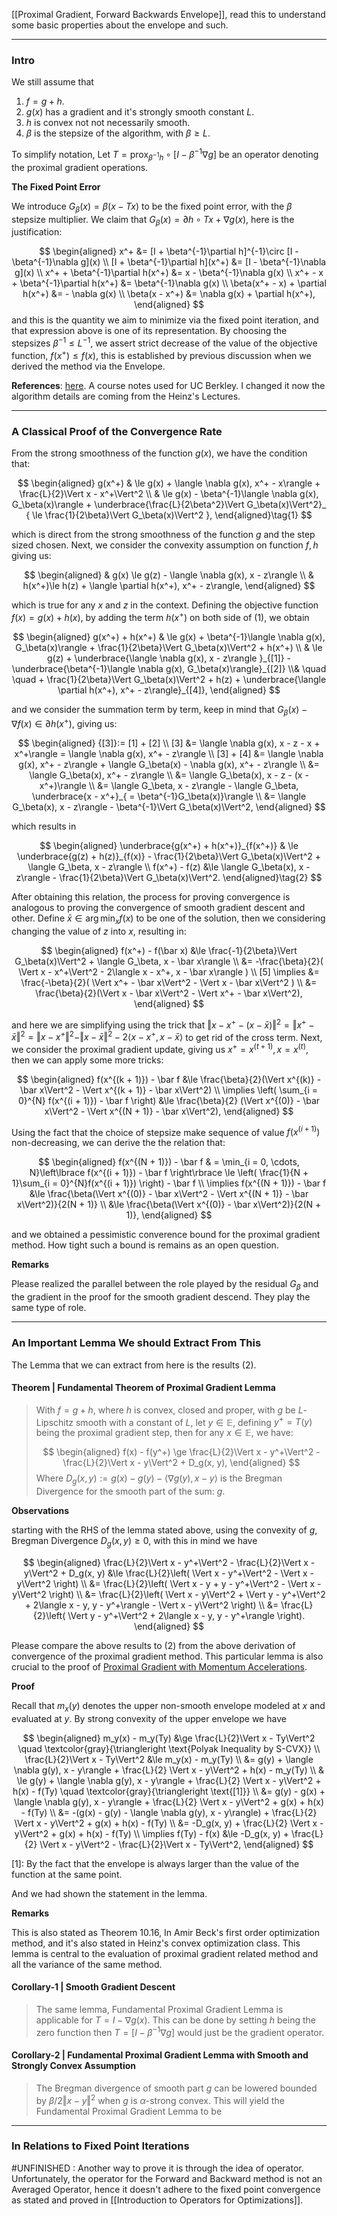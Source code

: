 [[Proximal Gradient, Forward Backwards Envelope]], read this to understand some basic properties about the envelope and such. 

---
### **Intro**

We still assume that
1. $f = g+ h$. 
2. $g(x)$ has a gradient and it's strongly smooth constant $L$. 
3. $h$ is convex not not necessarily smooth. 
4. $\beta$ is the stepsize of the algorithm, with $\beta \ge L$.

To simplify notation, Let $T = \text{prox}_{\beta^{-1}h}\circ [I - \beta^{-1}\nabla g]$ be an operator denoting the proximal gradient operations. 

**The Fixed Point Error**

We introduce $G_\beta(x) = \beta(x - Tx)$ to be the fixed point error, with the $\beta$ stepsize multiplier. We claim that $G_\beta(x) = \partial h \circ Tx + \nabla g(x)$, here is the justification: 

$$
\begin{aligned}
    x^+ &= [I + \beta^{-1}\partial h]^{-1}\circ [I - \beta^{-1}\nabla g](x)
    \\
    [I + \beta^{-1}\partial h](x^+) &= [I - \beta^{-1}\nabla g](x)
    \\
    x^+ + \beta^{-1}\partial h(x^+) &= x - \beta^{-1}\nabla g(x)
    \\
    x^+ - x + \beta^{-1}\partial h(x^+) &= \beta^{-1}\nabla g(x)
    \\
    \beta(x^+ - x) + \partial h(x^+) &= - \nabla g(x)
    \\
    \beta(x - x^+) &= \nabla g(x) + \partial h(x^+), 
\end{aligned}
$$
and this is the quantity we aim to minimize via the fixed point iteration, and that expression above is one of its representation. By choosing the stepsizes $\beta^{-1} \le L^{-1}$, we assert strict decrease of the value of the objective function, $f(x^+) \le f(x)$, this is established by previous discussion when we derived the method via the Envelope. 


**References**: [here](https://people.eecs.berkeley.edu/~elghaoui/Teaching/EE227A/lecture18.pdf). A course notes used for UC Berkley. I changed it now the algorithm details are coming from the Heinz's Lectures.  


---
### **A Classical Proof of the Convergence Rate**

From the strong smoothness of the function $g(x)$, we have the condition that: 

$$
\begin{aligned}
    g(x^+) 
    & \le g(x) + \langle \nabla g(x), x^+ - x\rangle + \frac{L}{2}\Vert x - x^+\Vert^2
    \\
    & \le 
    g(x) - \beta^{-1}\langle \nabla g(x), G_\beta(x)\rangle + \underbrace{\frac{L}{2\beta^2}\Vert G_\beta(x)\Vert^2}_
    {
        \le \frac{1}{2\beta}\Vert G_\beta(x)\Vert^2
    }, 
\end{aligned}\tag{1}
$$

which is direct from the strong smoothness of the function $g$ and the step sized chosen. Next, we consider the convexity assumption on function $f, h$ giving us: 

$$
\begin{aligned}
    & g(x) \le g(z) - \langle \nabla g(x), x - z\rangle
    \\
    & h(x^+)\le h(z) + \langle \partial h(x^+), x^+ - z\rangle, 
\end{aligned}
$$

which is true for any $x$ and $z$ in the context. Defining the objective function $f(x) = g(x) + h(x)$, by adding the term $h(x^+)$ on both side of (1), we obtain

$$
\begin{aligned}
    g(x^+) + h(x^+) 
    & \le 
    g(x) + \beta^{-1}\langle \nabla g(x), G_\beta(x)\rangle + \frac{1}{2\beta}\Vert G_\beta(x)\Vert^2 + h(x^+)
    \\
    & \le 
    g(z) + 
    \underbrace{\langle \nabla g(x), x - z\rangle }_{[1]}
    - 
    \underbrace{\beta^{-1}\langle \nabla g(x), G_\beta(x)\rangle}_{[2]}
    \\& \quad \quad 
    + 
    \frac{1}{2\beta}\Vert G_\beta(x)\Vert^2 + h(z) + 
    \underbrace{\langle \partial h(x^+), x^+ - z\rangle}_{[4]}, 
\end{aligned}
$$

and we consider the summation term by term, keep in mind that $G_\beta (x) - \nabla f(x)\in \partial h(x^+)$, giving us: 

$$
\begin{aligned}
    {[3]}:= [1] + [2]
    \\
    [3] &= \langle \nabla g(x), x - z - x + x^+\rangle = \langle \nabla g(x), x^+ - z\rangle
    \\
    [3] + [4] &= 
    \langle \nabla g(x), x^+ - z\rangle + \langle G_\beta(x) - \nabla g(x), x^+ - z\rangle
    \\
    &= \langle G_\beta(x), x^+ - z\rangle 
    \\
    &= \langle G_\beta(x), x - z - (x - x^+)\rangle
    \\
    &= \langle G_\beta, x - z\rangle - \langle G_\beta, \underbrace{x - x^+}_{ = \beta^{-1}G_\beta(x)}\rangle
    \\
    &= \langle G_\beta(x), x - z\rangle - \beta^{-1}\Vert G_\beta(x)\Vert^2, 
\end{aligned}
$$

which results in 

$$
\begin{aligned}
    \underbrace{g(x^+) + h(x^+)}_{f(x^+)}
    & \le 
    \underbrace{g(z) + h(z)}_{f(x)} - \frac{1}{2\beta}\Vert G_\beta(x)\Vert^2 + \langle G_\beta, x - z\rangle
    \\
    f(x^+) - f(z) 
    &\le 
    \langle G_\beta(x), x - z\rangle - \frac{1}{2\beta}\Vert G_\beta(x)\Vert^2. 
\end{aligned}\tag{2}
$$


After obtaining this relation, the process for proving convergence is analogous to proving the convergence of smooth gradient descent and other. Define $\bar x\in \arg\min_xf(x)$ to be one of the solution, then we considering changing the value of $z$ into $x$, resulting in: 

$$
\begin{aligned}
    f(x^+) - f(\bar x) 
    &\le 
    \frac{-1}{2\beta}\Vert G_\beta(x)\Vert^2
    + 
    \langle G_\beta, x - \bar x\rangle
    \\
    &= 
    -\frac{\beta}{2}(
        \Vert x - x^+\Vert^2 - 2\langle x - x^+, x - \bar x\rangle
    )
    \\
    [5]
    \implies &= 
    \frac{-\beta}{2}(
        \Vert x^+ - \bar x\Vert^2
        - 
        \Vert x - \bar x\Vert^2
    )
    \\
    &= 
    \frac{\beta}{2}(\Vert x - \bar x\Vert^2 - \Vert x^+ - \bar x\Vert^2), 
\end{aligned}
$$

and here we are simplifying using the trick that $\Vert x - x^+ - (x - \bar x)\Vert^2 = \Vert x^+ - \bar x\Vert^2 = \Vert x - x^+\Vert^2 - \Vert x - \bar x\Vert^2 - 2\langle x - x^+, x - \bar x\rangle$ to get rid of the cross term. Next, we consider the proximal gradient update, giving us $x^+ = x^{(t + 1)}, x = x^{(t)}$, then we can apply some more tricks: 

$$
\begin{aligned}
    f(x^{(k + 1)}) - \bar f 
    &\le
    \frac{\beta}{2}(\Vert x^{(k)} - \bar x\Vert^2 - \Vert x^{(k + 1)} - \bar x\Vert^2)
    \\
    \implies
    \left(
        \sum_{i = 0}^{N} f(x^{(i + 1)})
        - \bar f
    \right)
    &\le
    \frac{\beta}{2}
    (\Vert x^{(0)} - \bar x\Vert^2 - \Vert x^{(N + 1)} - \bar x\Vert^2), 
\end{aligned}
$$

Using the fact that the choice of stepsize make sequence of value $f(x^{(i + 1)})$ non-decreasing, we can derive the the relation that: 

$$
\begin{aligned}
    f(x^{(N + 1)}) - \bar f & = 
    \min_{i = 0, \cdots, N}\left\lbrace
        f(x^{(i + 1)}) - \bar f
    \right\rbrace \le 
    \left(
        \frac{1}{N + 1}\sum_{i = 0}^{N}f(x^{(i + 1)})
    \right) - \bar f
    \\
    \implies
    f(x^{(N + 1)}) - \bar f
    &\le  
    \frac{\beta(\Vert x^{(0)} - \bar x\Vert^2 - \Vert x^{(N + 1)} - \bar x\Vert^2)}{2(N + 1)}
    \\
    &\le 
    \frac{\beta(\Vert x^{(0)} - \bar x\Vert^2)}{2(N + 1)}, 
\end{aligned}
$$

and we obtained a pessimistic converence bound for the proximal gradient method. How tight such a bound is remains as an open question. 


**Remarks**

Please realized the parallel between the role played by the residual $G_\beta$ and the gradient in the proof for the smooth gradient descend. They play the same type of role. 

---
### **An Important Lemma We should Extract From This**

The Lemma that we can extract from here is the results (2). 

#### **Theorem | Fundamental Theorem of Proximal Gradient Lemma**

> With $f = g + h$, where $h$ is convex, closed and proper, with $g$ be $L$-Lipschitz smooth with a constant of $L$, let $y\in \mathbb E$, defining $y^+ = T(y)$ being the proximal gradient step, then for any $x\in \mathbb E$, we have: 
> 
> $$
> \begin{aligned}
>   f(x) - f(y^+) \ge \frac{L}{2}\Vert x - y^+\Vert^2 - \frac{L}{2}\Vert x - y\Vert^2 + D_g(x, y),
> \end{aligned}
> $$
> Where $D_g(x, y):= g(x) - g(y) - \langle \nabla g(y), x -y\rangle$ is the Bregman Divergence for the smooth part of the sum: $g$. 

**Observations**

starting with the RHS of the lemma stated above, using the convexity of $g$, Bregman Divergence $D_g(x, y)\ge 0$, with this in mind we have

$$
\begin{aligned}
    \frac{L}{2}\Vert x - y^+\Vert^2 - \frac{L}{2}\Vert x - y\Vert^2 + D_g(x, y)
    &\le 
    \frac{L}{2}\left(
        \Vert x - y^+\Vert^2 - \Vert x - y\Vert^2
    \right)
    \\
    &= \frac{L}{2}\left(
        \Vert x - y + y - y^+\Vert^2 - \Vert x - y\Vert^2
    \right)
    \\
    &= \frac{L}{2}\left(
        \Vert x - y\Vert^2 + \Vert y - y^+\Vert^2 + 
        2\langle x - y, y - y^+\rangle - \Vert x - y\Vert^2
    \right)
    \\
    &= \frac{L}{2}\left(
        \Vert y - y^+\Vert^2 + 
        2\langle x - y, y - y^+\rangle
    \right). 
\end{aligned}
$$

Please compare the above results to (2) from the above derivation of convergence of the proximal gradient method. This particular lemma is also crucial to the proof of [Proximal Gradient with Momentum Accelerations](Proximal%20Gradient%20with%20Momentum%20Accelerations.md). 

**Proof**

Recall that $m_x(y)$ denotes the upper non-smooth envelope modeled at $x$ and evaluated at $y$. By strong convexity of the upper envelope we have 

$$
\begin{aligned}
    m_y(x) - m_y(Ty) &\ge 
    \frac{L}{2}\Vert x - Ty\Vert^2 \quad \textcolor{gray}{\triangleright \text{Polyak Inequality by S-CVX}}
    \\
    \frac{L}{2}\Vert x - Ty\Vert^2 &\le 
    m_y(x) - m_y(Ty)
    \\
    &= 
    g(y) + \langle \nabla g(y), x - y\rangle + \frac{L}{2} \Vert x - y\Vert^2 + h(x) - m_y(Ty)
    \\
    & \le 
    g(y) + \langle \nabla g(y), x - y\rangle + \frac{L}{2} \Vert x - y\Vert^2 + h(x) - f(Ty) \quad \textcolor{gray}{\triangleright \text{[1]}}
    \\
    &=
    g(y) - g(x) + \langle \nabla g(y), x - y\rangle + \frac{L}{2} \Vert x - y\Vert^2 + g(x) + h(x) - f(Ty)
    \\
    &= -(g(x) - g(y) - \langle \nabla g(y), x - y\rangle) + \frac{L}{2} \Vert x - y\Vert^2 + g(x) + h(x) - f(Ty)
    \\
    &= -D_g(x, y) + \frac{L}{2} \Vert x - y\Vert^2 + g(x) + h(x) - f(Ty)
    \\
    \implies f(Ty) - f(x) &\le -D_g(x, y) + \frac{L}{2} \Vert x - y\Vert^2 - \frac{L}{2}\Vert x - Ty\Vert^2, 
\end{aligned}
$$

\[1\]: By the fact that the envelope is always larger than the value of the function at the same point. 

And we had shown the statement in the lemma. 

**Remarks**

This is also stated as Theorem 10.16, In Amir Beck's first order optimization method, and it's also stated in Heinz's convex optimization class. This lemma is central to the evaluation of proximal gradient related method and all the variance of the same method. 

#### **Corollary-1 | Smooth Gradient Descent**
> The same lemma, Fundamental Proximal Gradient Lemma is applicable for $T = I - \nabla g(x)$. This can be done by setting $h$ being the zero function then $T = [I - \beta^{-1}\nabla g]$ would just be the gradient operator. 

#### **Corollary-2 | Fundamental Proximal Gradient Lemma with Smooth and Strongly Convex Assumption**
> The Bregman divergence of smooth part $g$ can be lowered bounded by $\beta/2\Vert x - y\Vert^2$ when $g$ is $\alpha$-strong convex. This will yield the Fundamental Proximal Gradient Lemma to be 


---
### **In Relations to Fixed Point Iterations**

#UNFINISHED : Another way to prove it is through the idea of operator. Unfortunately, the operator for the Forward and Backward method is not an Averaged Operator, hence it doesn't adhere to the fixed point convergence as stated and proved in [[Introduction to Operators for Optimizations]]. 

